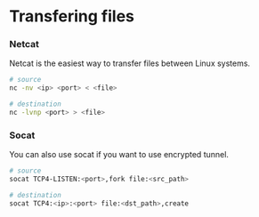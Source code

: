 # Transfering files

### Netcat

Netcat is the easiest way to transfer files between Linux systems.

```bash
# source
nc -nv <ip> <port> < <file>

# destination
nc -lvnp <port> > <file>
```

### Socat

You can also use socat if you want to use encrypted tunnel.

```bash
# source
socat TCP4-LISTEN:<port>,fork file:<src_path>

# destination
socat TCP4:<ip>:<port> file:<dst_path>,create
```
